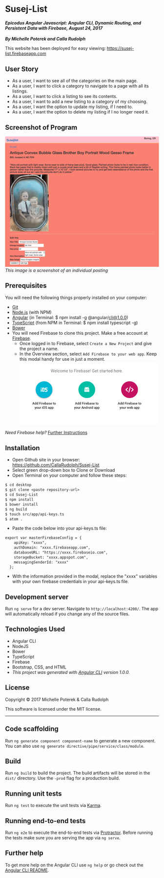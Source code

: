 # Susej-List
#### _Epicodus Angular Javascript: Angular CLI, Dynamic Routing, and Persistent Data with Firebase, August 24, 2017_
_**By Michelle Poterek and Calla Rudolph**_

This website has been deployed for easy viewing: https://susej-list.firebaseapp.com

## User Story
* As a user, I want to see all of the categories on the main page.
* As a user, I want to click a category to navigate to a page with all its listings.
* As a user, I want to click a listing to see its contents.
* As a user, I want to add a new listing to a category of my choosing.
* As a user, I want the option to update my listing, if I need to.
* As a user, I want the option to delete my listing if I no longer need it.

## Screenshot of Program
![Preview of for Sale Post](src/assets/img/forSale.png)
_This image is a screenshot of an individual posting_


## Prerequisites

You will need the following things properly installed on your computer:
* [Git](https://git-scm.com/)
* [Node.js](https://nodejs.org/) (with NPM)
* [Angular](https://cli.angular.io/) (in Terminal: $ npm install -g @angular/cli@1.0.0)
* [TypeScript](https://www.typescriptlang.org/) (from NPM in Terminal: $ npm install typescript -g)
* [Bower](https://bower.io/)
* You will need Firebase to clone this project. Make a free account at [Firebase](https://firebase.google.com/).
  * Once logged in to Firebase, select `Create a New Project` and give the project a name.
  * In the Overview section, select `Add Firebase to your web app`. Keep this modal handy for use in just a moment.
  ![Preview of instructions](src/assets/img/toWebapp.png)

_Need Firebase help?_
[Further Instructions](https://www.learnhowtoprogram.com/javascript/angular-extended/firebase-introduction-and-setup)

## Installation
* Open Github site in your browser: https://github.com/CallaRudolph/Susej-List
* Select green drop-down box to Clone or Download
* Open Terminal on your computer and follow these steps:

````
$ cd desktop
$ git clone <paste repository-url>
$ cd Susej-List
$ npm install
$ bower install
$ ng build
$ touch src/app/api-keys.ts
$ atom .
````

* Paste the code below into your api-keys.ts file:

````
export var masterFirebaseConfig = {
    apiKey: "xxxx",
    authDomain: "xxxx.firebaseapp.com",
    databaseURL: "https://xxxx.firebaseio.com",
    storageBucket: "xxxx.appspot.com",
    messagingSenderId: "xxxx"
  };

````
* With the information provided in the modal, replace the "xxxx" variables with your own firebase credentials in your api-keys.ts file.

## Development server

Run `ng serve` for a dev server. Navigate to `http://localhost:4200/`. The app will automatically reload if you change any of the source files.

## Technologies Used
* Angular CLI
* NodeJS
* Bower
* TypeScript
* Firebase
* Bootstrap, CSS, and HTML
* _This project was generated with [Angular CLI](https://github.com/angular/angular-cli) version 1.0.0._

## License

Copyright &copy; 2017 Michelle Poterek & Calla Rudolph

This software is licensed under the MIT license.

----

## Code scaffolding

Run `ng generate component component-name` to generate a new component. You can also use `ng generate directive/pipe/service/class/module`.

## Build

Run `ng build` to build the project. The build artifacts will be stored in the `dist/` directory. Use the `-prod` flag for a production build.

## Running unit tests

Run `ng test` to execute the unit tests via [Karma](https://karma-runner.github.io).

## Running end-to-end tests

Run `ng e2e` to execute the end-to-end tests via [Protractor](http://www.protractortest.org/).
Before running the tests make sure you are serving the app via `ng serve`.

## Further help

To get more help on the Angular CLI use `ng help` or go check out the [Angular CLI README](https://github.com/angular/angular-cli/blob/master/README.md).
